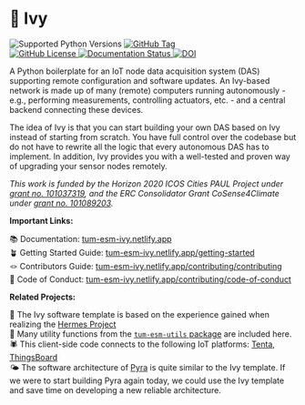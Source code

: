 # 🌱 Ivy

<img
  alt="Supported Python Versions"
  src="https://img.shields.io/python/required-version-toml?tomlFilePath=https%3A%2F%2Fraw.githubusercontent.com%2Ftum-esm%2Fivy%2Fmain%2Fpyproject.toml&label=Supported%20Python%20Versions&labelColor=0f172a&color=f43f5e"
  className="inline p-0 m-px mt-6"
/>
<a href="https://github.com/tum-esm/ivy/releases">
<img
  alt="GitHub Tag"
  src="https://img.shields.io/github/v/tag/tum-esm/ivy?sort=semver&style=flat&label=Latest%20Template%20Version&color=f43f5e&cacheSeconds=60&labelColor=0f172a"
  className="inline p-0 m-px mt-6"
/>
</a>
<br />
<a href="https://github.com/tum-esm/ivy/blob/main/LICENSE">
<img
  alt="GitHub License"
  src="https://img.shields.io/github/license/tum-esm/ivy?style=flat&label=License&labelColor=0f172a&color=4ade80&cacheSeconds=60"
  className="inline p-0 m-px"
/>
</a>
<a href="https://tum-esm-ivy.netlify.app/">
<img
    alt="Documentation Status"
    src="https://img.shields.io/website?url=https%3A%2F%2Ftum-esm-ivy.netlify.app%2F&up_message=online&up_color=4ade80&down_message=unavailable&down_color=f87171&label=Documentation&labelColor=0f172a&cacheSeconds=60"
    className="inline p-0 m-px"
  />
</a>
<a href="https://doi.org/10.5281/zenodo.14562882">
<img
    alt="DOI"
    src="https://img.shields.io/badge/DOI-10.5281%2Fzenodo.14562882-0ea5e9?labelColor=0f172a&color=0ea5e9&cacheSeconds=60"
    className="inline p-0 m-px"
  />
</a>

A Python boilerplate for an IoT node data acquisition system (DAS) supporting remote configuration and software updates. An Ivy-based network is made up of many (remote) computers running autonomously - e.g., performing measurements, controlling actuators, etc. - and a central backend connecting these devices.

The idea of Ivy is that you can start building your own DAS based on Ivy instead of starting from scratch. You have full control over the codebase but do not have to rewrite all the logic that every autonomous DAS has to implement. In addition, Ivy provides you with a well-tested and proven way of upgrading your sensor nodes remotely.

_This work is funded by the Horizon 2020 ICOS Cities PAUL Project under [grant no. 101037319](https://cordis.europa.eu/project/id/101037319), and the ERC Consolidator Grant CoSense4Climate under [grant no. 101089203](https://cordis.europa.eu/project/id/101089203)._

**Important Links:**

📚 Documentation: [tum-esm-ivy.netlify.app](https://tum-esm-ivy.netlify.app/)<br/>
🪴 Getting Started Guide: [tum-esm-ivy.netlify.app/getting-started](https://tum-esm-ivy.netlify.app/getting-started)<br/>
🪢 Contributors Guide: [tum-esm-ivy.netlify.app/contributing/contributing](https://tum-esm-ivy.netlify.app/contributing/contributing)<br/>
🤝 Code of Conduct: [tum-esm-ivy.netlify.app/contributing/code-of-conduct](https://tum-esm-ivy.netlify.app/contributing/code-of-conduct)

**Related Projects:**

🪽 The Ivy software template is based on the experience gained when realizing the [Hermes Project](https://github.com/tum-esm/hermes)<br/>
🔨 Many utility functions from the [`tum-esm-utils` package](https://github.com/tum-esm/utils) are included here.<br/>
🕷️ This client-side code connects to the following IoT platforms: [Tenta](https://github.com/iterize/tenta), [ThingsBoard](https://thingsboard.io/)<br/>
🌤️ The software architecture of [Pyra](https://github.com/tum-esm/pyra) is quite similar to the Ivy template. If we were to start building Pyra again today, we could use the Ivy template and save time on developing a new reliable architecture.
